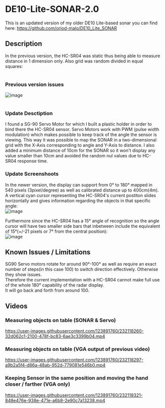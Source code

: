 # DE10-Lite-SONAR-2.0
This is an updated version of my older DE10 Lite-based sonar you can find here: https://github.com/oriod-malo/DE10_Lite_SONAR

## Description

In the previous version, the HC-SR04 was static thus being able to measure distance in 1 dimension only. Also grid was random divided in equal squares:
<br>
<br>
### Previous version issues
![image](https://user-images.githubusercontent.com/123891760/232122636-8387540f-c444-412c-9624-69b9788cd6a5.png)<br>
<br>

### Update Desctiption
I found a SG-90 Servo Motor for which I built a plastic holder in order to bind there the HC-SR04 sensor.
Servo Motors work with PWM (pulse width modulation) which makes possible to keep track of the angle the sensor is viewing.
This way it was possible to map the SONAR in a two-dimensional grid with the X-Axis corresponding to angle and Y-Axis to distance.
I also added a minimum distance of 10cm for the SONAR so it won't display any value smaller than 10cm and avoided the random nul values due to HC-SR04 response time.<br>

### Update Screenshoots
In the newer version, the display can support from 0° to 180° mapped in 540 pixels (3pixel/degree) as well as calibrated distance up to 400cm(4m).<br>
A vertical cyan cursor representing the HC-SR04's current postiton slides horizontally and gives information regarding the objects in that specific angle:<br>
![image](https://user-images.githubusercontent.com/123891760/232119850-42843810-2d1b-4fca-8ef2-9ae15bfc7465.png)

Furthermore since the HC-SR04 has a 15° angle of recognition so the angle cursor will have two smaller side bars that inbetween include the equivalent of 15°(+/-21 pixels or 7° from the central position):<br>
![image](https://user-images.githubusercontent.com/123891760/232120577-52f6d750-e143-4728-a60a-22855abe02a2.png)

## Known Issues / Limitations
SG90 Servo motors rotate for around 90°-100° as well as require an exact number of steps(in this case 100) to switch direction effectively. Otherwise they show issues.<br>
Therefore the current implementation with a HC-SR04 cannot make full use of the whole 180° capability of the radar display.<br>
It will go back and forth from around 100.<br>
## Videos

### Measuring objects on table (SONAR & Servo)


https://user-images.githubusercontent.com/123891760/232118260-32d062c1-2100-478f-bc83-6ae3c3399b04.mp4


### Measuring objects on table (VGA output of previous video)


https://user-images.githubusercontent.com/123891760/232118297-a9b2a5f4-d86a-48ab-952d-779081e546b0.mp4


### Keeping Sensor in the same position and moving the hand closer / farther (VGA only)



https://user-images.githubusercontent.com/123891760/232118321-848e476e-938e-471e-a6b8-2e90c7a13238.mp4

